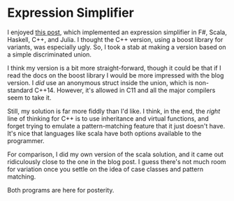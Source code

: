 Expression Simplifier
=====================

I enjoyed [this post][1], which implemented an expression simplifier
in F#, Scala, Haskell, C++, and Julia.  I thought the C++ version,
using a boost library for variants, was especially ugly. So, I took
a stab at making a version based on a simple discriminated union.

I think my version is a bit more straight-forward, though it could
be that if I read the docs on the boost library I would be
more impressed with the blog version. I _did_ use an anonymous
struct inside the union, which is non-standard C++14. However,
it's allowed in C11 and all the major compilers seem to take it.

Still, my solution is far more fiddly than I'd like.  I think, 
in the end, the _right_ line of thinking for C++ is to
use inheritance and virtual functions, and forget trying to
emulate a pattern-matching feature that it just doesn't have. It's
nice that languages like scala have both options available to the
programmer.

For comparison, I did my own version of the scala solution, and 
it came out ridiculously close to the one in the blog post. I
guess there's not much room for variation once you settle on the
idea of case classes and pattern matching.


Both programs are here for posterity.

[1]: http://phdp.github.io/posts/2015-04-05-automated-reasoning.html "blog post"
